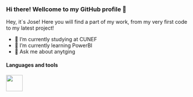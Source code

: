 ### Hi there! Wellcome to my GitHub profile 👋

Hey, it´s Jose! Here you will find a part of my work, from my very first code to my latest project!

- 🔭 I’m currently studying at CUNEF
- 🌱 I’m currently learning PowerBI
- 💬 Ask me about anytging

#### Languages and tools
<code><img height="45" src="https://img2.freepng.es/20180407/soq/kisspng-rstudio-integrated-development-environment-compute-blue-technology-5ac89f06772d80.3036296515230973504882.jpg"></code>
